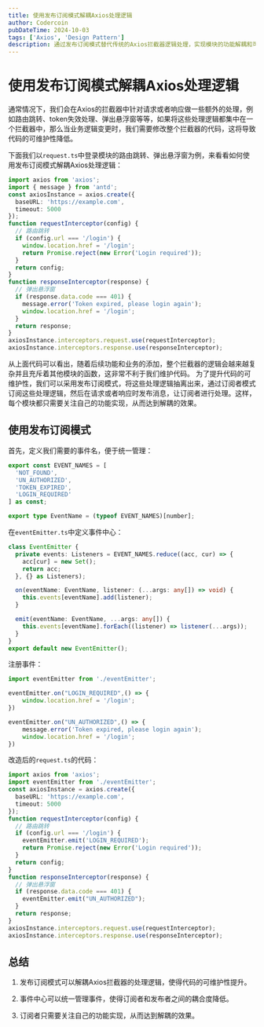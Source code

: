 ```yaml
---
title: 使用发布订阅模式解耦Axios处理逻辑
author: Codercoin
pubDateTime: 2024-10-03
tags: ['Axios', 'Design Pattern']
description: 通过发布订阅模式替代传统的Axios拦截器逻辑处理，实现模块的功能解耦和可维护性提升
---
```


# 使用发布订阅模式解耦Axios处理逻辑

通常情况下，我们会在Axios的拦截器中针对请求或者响应做一些额外的处理，例如路由跳转、token失效处理、弹出悬浮窗等等，如果将这些处理逻辑都集中在一个拦截器中，那么当业务逻辑变更时，我们需要修改整个拦截器的代码，这将导致代码的可维护性降低。

下面我们以`request.ts`中登录模块的路由跳转、弹出悬浮窗为例，来看看如何使用发布订阅模式解耦Axios处理逻辑：

```ts
import axios from 'axios';
import { message } from 'antd';
const axiosInstance = axios.create({
  baseURL: 'https://example.com',
  timeout: 5000
});
function requestInterceptor(config) {
  // 路由跳转
  if (config.url === '/login') {
    window.location.href = '/login';
    return Promise.reject(new Error('Login required'));
  }
  return config;
}
function responseInterceptor(response) {
  // 弹出悬浮窗
  if (response.data.code === 401) {
    message.error('Token expired, please login again');
    window.location.href = '/login';
  }
  return response;
}
axiosInstance.interceptors.request.use(requestInterceptor);
axiosInstance.interceptors.response.use(responseInterceptor);
```

从上面代码可以看出，随着后续功能和业务的添加，整个拦截器的逻辑会越来越复杂并且充斥着其他模块的函数，这非常不利于我们维护代码。 为了提升代码的可维护性，我们可以采用发布订阅模式，将这些处理逻辑抽离出来，通过订阅者模式订阅这些处理逻辑，然后在请求或者响应时发布消息，让订阅者进行处理。这样，每个模块都只需要关注自己的功能实现，从而达到解耦的效果。

## 使用发布订阅模式

首先，定义我们需要的事件名，便于统一管理：

```ts
export const EVENT_NAMES = [
  'NOT_FOUND',
  'UN_AUTHORIZED',
  'TOKEN_EXPIRED',
  'LOGIN_REQUIRED'
] as const;

export type EventName = (typeof EVENT_NAMES)[number];
```

在`eventEmitter.ts`中定义事件中心：

```ts
class EventEmitter {
  private events: Listeners = EVENT_NAMES.reduce((acc, cur) => {
    acc[cur] = new Set();
    return acc;
  }, {} as Listeners);

  on(eventName: EventName, listener: (...args: any[]) => void) {
    this.events[eventName].add(listener);
  }

  emit(eventName: EventName, ...args: any[]) {
    this.events[eventName].forEach((listener) => listener(...args));
  }
}
export default new EventEmitter();
```
注册事件：

```ts
import eventEmitter from './eventEmitter';

eventEmitter.on("LOGIN_REQUIRED",() => {
    window.location.href = '/login';
})

eventEmitter.on("UN_AUTHORIZED",() => {
    message.error('Token expired, please login again');
    window.location.href = '/login';
})

```

改造后的`request.ts`的代码：

```ts
import axios from 'axios';
import eventEmitter from './eventEmitter';
const axiosInstance = axios.create({
  baseURL: 'https://example.com',
  timeout: 5000
});
function requestInterceptor(config) {
  // 路由跳转
  if (config.url === '/login') {
    eventEmitter.emit('LOGIN_REQUIRED');
    return Promise.reject(new Error('Login required'));
  }
  return config;
}
function responseInterceptor(response) {
  // 弹出悬浮窗
  if (response.data.code === 401) {
    eventEmitter.emit("UN_AUTHORIZED");
  }
  return response;
}
axiosInstance.interceptors.request.use(requestInterceptor);
axiosInstance.interceptors.response.use(responseInterceptor);
```

## 总结

1. 发布订阅模式可以解耦Axios拦截器的处理逻辑，使得代码的可维护性提升。

2. 事件中心可以统一管理事件，使得订阅者和发布者之间的耦合度降低。

3. 订阅者只需要关注自己的功能实现，从而达到解耦的效果。

